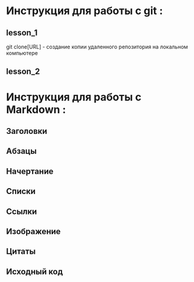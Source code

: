 # Инструкция для работы с git :

## lesson_1

git clone[URL] - создание копии удаленного репозитория на локальном компьютере 



## lesson_2

# Инструкция для работы с Markdown :

## Заголовки

## Абзацы

## Начертание

## Списки
 
## Ссылки

## Изображение

## Цитаты

## Исходный код